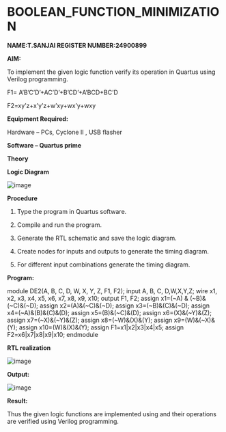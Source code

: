 # BOOLEAN_FUNCTION_MINIMIZATION
**NAME:T.SANJAI
REGISTER NUMBER:24900899**

**AIM:**

To implement the given logic function verify its operation in Quartus using Verilog programming.

F1= A’B’C’D’+AC’D’+B’CD’+A’BCD+BC’D 

F2=xy’z+x’y’z+w’xy+wx’y+wxy

**Equipment Required:**

Hardware – PCs, Cyclone II , USB flasher

**Software – Quartus prime**

**Theory**

**Logic Diagram**

![image](https://github.com/user-attachments/assets/1e70887d-8ae6-4565-8bcd-d18776364ff6)


**Procedure**

1.	Type the program in Quartus software.

2.	Compile and run the program.

3.	Generate the RTL schematic and save the logic diagram.

4.	Create nodes for inputs and outputs to generate the timing diagram.

5.	For different input combinations generate the timing diagram.


**Program:**


module DE2(A, B, C, D, W, X, Y, Z, F1, F2);
input A, B, C, D,W,X,Y,Z;
wire x1, x2, x3, x4, x5, x6, x7, x8, x9, x10; output F1, F2;
assign x1=(~A) & (~B)&(~C)&(~D);
assign x2=(A)&(~C)&(~D);
assign x3=(~B)&(C)&(~D);
assign x4=(~A)&(B)&(C)&(D);
assign x5=(B)&(~C)&(D);
assign x6=(X)&(~Y)&(Z);
assign x7=(~X)&(~Y)&(Z);
assign x8=(~W)&(X)&(Y);
assign x9=(W)&(~X)&(Y);
assign x10=(W)&(X)&(Y);
assign F1=x1|x2|x3|x4|x5;
assign F2=x6|x7|x8|x9|x10;
endmodule


**RTL realization**


![image](https://github.com/user-attachments/assets/4b9985e7-1e21-4ee3-8443-080cf716d9c6)


**Output:**

![image](https://github.com/user-attachments/assets/093da5cd-7d6c-4a42-99e0-b63adfb064d8)


**Result:**

Thus the given logic functions are implemented using and their operations are verified using Verilog programming.

